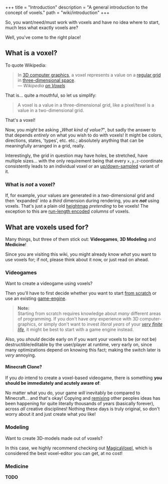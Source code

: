 +++
title = "Introduction"
description = "A general introduction to the concept of voxels."
path = "wiki/introduction"
+++

So, you want/need/must work with voxels and have no idea where to start, much less what exactly voxels are?

Well, you've come to the right place!

## What is a voxel?

To quote Wikipedia:

> In [3D computer graphics](https://en.wikipedia.org/wiki/3D_computer_graphics), a voxel represents a value on a [regular grid](https://en.wikipedia.org/wiki/Regular_grid) in [three-dimensional space](https://en.wikipedia.org/wiki/Three-dimensional_space).
> <br>&mdash; *Wikipedia [on Voxels](https://en.wikipedia.org/wiki/Voxel)*

That is... quite a mouthful, so let us simplify:

> A voxel is a value in a three-dimensional grid, like a pixel/texel is a value in a two-dimensional grid.

That's a voxel!

Now, you *might* be asking „*What kind of value?*‟, but sadly the answer to that depends *entirely* on what you wish to do with voxels! It might be colors, directions, states, 'types', etc. etc.; absolutely anything that can be meaningfully arranged in a grid, really.

Interestingly, the grid in question may have holes, be stretched, have multiple sizes... with the only requirement being that every `x,y,z`-coordinate consistently leads to an individual voxel or an [up/down-sampled](/wiki/rendering/sampling) variant of it.

### What is *not* a voxel?

If, for example, your values are generated in a *two*-dimensional grid and then 'expanded' into a *third* dimension during rendering, you are ***not*** using voxels. That's just a plain old [heightmap](https://en.wikipedia.org/wiki/Heightmap) *pretending* to be voxels! The exception to this are [run-length encoded](/wiki/compression/run-length-encoding) *columns* of voxels.

## What are voxels used for?

Many things, but three of them stick out: **Videogames**, **3D Modeling** and **Medicine**!

Since you are visiting this wiki, you might already know *what* you want to use voxels for; if not, please think about it now, or just read on ahead.

### Videogames

Want to create a videogame using voxels?

Then you'll have to first decide whether you want to start [from scratch](/wiki/engines/from-scratch) or use an existing [game-engine](/wiki/engines/).

> **Note:**  
> Starting from scratch requires knowledge about *many* different areas of programming. If you don't have *any* experience with 3D computer-graphics, or simply don't want to invest *literal years* of your *[very finite life](https://www.youtube.com/watch?v=JXeJANDKwDc)*, it might be best to start with a game engine instead.

Also, you *should* decide early on if you want your voxels to be (or not be) destructible/editable by the user/player at runtime, very early on, since many optimizations depend on knowing this fact; making the switch later is *very* annoying.

#### Minecraft Clone?

If you *do* intend to create a voxel-based videogame, there is something **you should be immediately and acutely aware of**:

No matter what you do, your game *will* inevitably be compared to Minecraft... and that's okay! Copying and [remixing](https://www.youtube.com/watch?v=MZ2GuvUWaP8) other peoples ideas has been happening for quite literally thousands of years (basically forever), across *all* creative disciplines! Nothing these days is truly original, so don't worry about it and just create what *you* like!

### Modeling

Want to create 3D-models made out of voxels?

In this case, we highly recommend checking out [MagicaVoxel](https://ephtracy.github.io/index.html?page=mv_main), which is considered the best voxel-editor you can get, at no cost!

### Medicine

**TODO**
